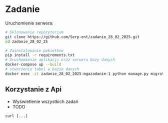 # Zadanie

Uruchomienie serwera:

```bash
# Sklonowanie repozytorium
git clone https://github.com/Serp-ent/zadanie_28_02_2025.git
cd zadanie_28_02_25

# Zainstalowanie pakietkow
pip install -r requirements.txt
# Uruchomienie aplikacji oraz serwera bazy danych
docker-compose up --build
# stworzenie tabel w bazie danych
docker exec -it zadanie_28_02_2025-mgazadanie-1 python manage.py migrate
```

## Korzystanie z Api

- Wyświetlenie wszystkich zadań
- TODO

```shell
curl [...]
```